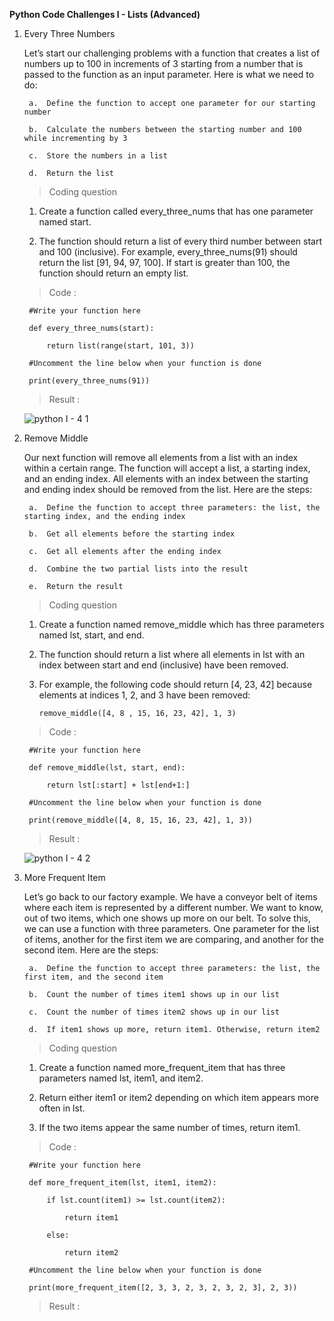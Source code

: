 **Python Code Challenges I - Lists (Advanced)**

1. Every Three Numbers

    Let’s start our challenging problems with a function that creates a list of numbers up to 100 in increments of 3 starting from a number that is passed to the function as an input parameter. Here is what we need to do:

        a.  Define the function to accept one parameter for our starting number

        b.  Calculate the numbers between the starting number and 100 while incrementing by 3

        c.  Store the numbers in a list

        d.  Return the list

    >   Coding question

    1.  Create a function called every_three_nums that has one parameter named start.

    2.  The function should return a list of every third number between start and 100 (inclusive). For example, every_three_nums(91) should return the list [91, 94, 97, 100]. If start is greater than 100, the function should return an empty list.

    >   Code :

        #Write your function here

        def every_three_nums(start):

            return list(range(start, 101, 3))

        #Uncomment the line below when your function is done

        print(every_three_nums(91))

    >   Result  :

      ![python I - 4 1](https://user-images.githubusercontent.com/74751990/191417206-68ec8efd-d01e-4877-9c74-0ede35fc3104.jpg)

2. Remove Middle

    Our next function will remove all elements from a list with an index within a certain range. The function will accept a list, a starting index, and an ending index. All elements with an index between the starting and ending index should be removed from the list. Here are the steps:

        a.  Define the function to accept three parameters: the list, the starting index, and the ending index

        b.  Get all elements before the starting index

        c.  Get all elements after the ending index

        d.  Combine the two partial lists into the result

        e.  Return the result

    >   Coding question

    1.  Create a function named remove_middle which has three parameters named lst, start, and end.

    2.  The function should return a list where all elements in lst with an index between start and end (inclusive) have been removed.

    3.  For example, the following code should return [4, 23, 42] because elements at indices 1, 2, and 3 have been removed:

            remove_middle([4, 8 , 15, 16, 23, 42], 1, 3)

    >   Code :

        #Write your function here
    
        def remove_middle(lst, start, end):
    
            return lst[:start] + lst[end+1:]

        #Uncomment the line below when your function is done

        print(remove_middle([4, 8, 15, 16, 23, 42], 1, 3))

    >   Result  :

      ![python I - 4 2](https://user-images.githubusercontent.com/74751990/191763362-8257f144-8929-4b40-93c9-a8075f80c488.jpg)

3. More Frequent Item

    Let’s go back to our factory example. We have a conveyor belt of items where each item is represented by a different number. We want to know, out of two items, which one shows up more on our belt. To solve this, we can use a function with three parameters. One parameter for the list of items, another for the first item we are comparing, and another for the second item. Here are the steps:

        a.  Define the function to accept three parameters: the list, the first item, and the second item

        b.  Count the number of times item1 shows up in our list

        c.  Count the number of times item2 shows up in our list

        d.  If item1 shows up more, return item1. Otherwise, return item2

    >   Coding question

    1.  Create a function named more_frequent_item that has three parameters named lst, item1, and item2.

    2.  Return either item1 or item2 depending on which item appears more often in lst.

    3.  If the two items appear the same number of times, return item1.

    >   Code :

        #Write your function here

        def more_frequent_item(lst, item1, item2):
 
            if lst.count(item1) >= lst.count(item2):

                return item1

            else:

                return item2

        #Uncomment the line below when your function is done

        print(more_frequent_item([2, 3, 3, 2, 3, 2, 3, 2, 3], 2, 3))

    >   Result  :






